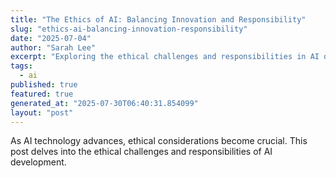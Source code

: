 ```yaml
---
title: "The Ethics of AI: Balancing Innovation and Responsibility"
slug: "ethics-ai-balancing-innovation-responsibility"
date: "2025-07-04"
author: "Sarah Lee"
excerpt: "Exploring the ethical challenges and responsibilities in AI development."
tags:
  - ai
published: true
featured: true
generated_at: "2025-07-30T06:40:31.854099"
layout: "post"
---
```


As AI technology advances, ethical considerations become crucial. This post delves into the ethical challenges and responsibilities of AI development.